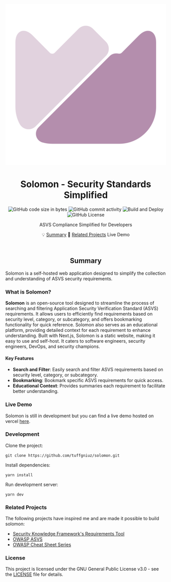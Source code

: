 <div align="center">

<img src="res/solomon.svg" />

# Solomon - Security Standards Simplified

![GitHub code size in bytes](https://img.shields.io/github/languages/code-size/tuffgniuz/solomon?style=for-the-badge&labelColor=%23181926&color=%23eed49f)
![GitHub commit activity](https://img.shields.io/github/commit-activity/m/tuffgniuz/solomon?style=for-the-badge&labelColor=%23181926&color=%23a6da95)
![Build and Deploy](https://img.shields.io/github/actions/workflow/status/tuffgniuz/solomon/build-and-deploy.yml?branch=master&style=for-the-badge&labelColor=23181926&color=B48EAD)
![GitHub License](https://img.shields.io/github/license/tuffgniuz/solomon?style=for-the-badge&labelColor=%23181926&color=%238bd5ca)

ASVS Compliance Simplified for Developers

💡 [Summary](#summary)
🚀 [Related Projects](#related-projects)
Live Demo

</div>

<br/>

<div align="center">

## Summary

</div>

Solomon is a self-hosted web application designed to simplify the collection and understanding of ASVS security requirements.

### What is Solomon?
**Solomon** is an open-source tool designed to streamline the process of searching and filtering Application Security Verification Standard (ASVS) requirements. It allows users to efficiently find requirements based on security level, category, or subcategory, and offers bookmarking functionality for quick reference. Solomon also serves as an educational platform, providing detailed context for each requirement to enhance understanding. Built with Next.js, Solomon is a static website, making it easy to use and self-host. It caters to software engineers, security engineers, DevOps, and security champions.

#### Key Features
- **Search and Filter**: Easily search and filter ASVS requirements based on security level, category, or subcategory.
- **Bookmarking**: Bookmark specific ASVS requirements for quick access.
- **Educational Context**: Provides summaries each requirement to facilitate better understanding.

### Live Demo
Solomon is still in development but you can find a live demo hosted on vercel [here](https://solomon-lac.vercel.app/).

### Development
Clone the project:
```
git clone https://github.com/tuffgniuz/solomon.git
```
Install dependencies:
```
yarn install
```
Run development server:
```
yarn dev
```

### Related Projects
The following projects have inspired me and are made it possible to build solomon:

- [Security Knowledge Framework's Requirements Tool](https://github.com/Security-Knowledge-Framework/SKF-requirements-tool)
- [OWASP ASVS](https://github.com/OWASP/ASVS) 
- [OWASP Cheat Sheet Series](https://cheatsheetseries.owasp.org/)

### License

This project is licensed under the GNU General Public License v3.0 - see the [LICENSE](LICENSE) file for details.
